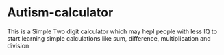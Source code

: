 # Autism-calculator
This is a Simple Two digit calculator which may hepl people with less IQ to start learning simple calculations like sum, difference, multiplication and division

